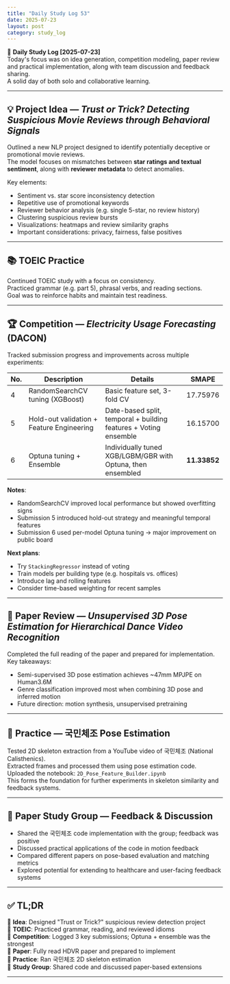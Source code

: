 ```yaml
---
title: "Daily Study Log 53"
date: 2025-07-23
layout: post
category: study_log
---
```


🧠 **Daily Study Log [2025-07-23]**  
Today's focus was on idea generation, competition modeling, paper review and practical implementation, along with team discussion and feedback sharing.  
A solid day of both solo and collaborative learning.

---

## 💡 Project Idea — *Trust or Trick? Detecting Suspicious Movie Reviews through Behavioral Signals*

Outlined a new NLP project designed to identify potentially deceptive or promotional movie reviews.  
The model focuses on mismatches between **star ratings and textual sentiment**, along with **reviewer metadata** to detect anomalies.

Key elements:
- Sentiment vs. star score inconsistency detection  
- Repetitive use of promotional keywords  
- Reviewer behavior analysis (e.g. single 5-star, no review history)  
- Clustering suspicious review bursts  
- Visualizations: heatmaps and review similarity graphs  
- Important considerations: privacy, fairness, false positives

---

## 📚 TOEIC Practice

Continued TOEIC study with a focus on consistency.  
Practiced grammar (e.g. part 5), phrasal verbs, and reading sections.  
Goal was to reinforce habits and maintain test readiness.

---

## 🏆 Competition — *Electricity Usage Forecasting* (DACON)

Tracked submission progress and improvements across multiple experiments:

| No. | Description                                | Details                                                             | SMAPE         |
|-----|--------------------------------------------|----------------------------------------------------------------------|---------------|
| 4   | RandomSearchCV tuning (XGBoost)            | Basic feature set, 3-fold CV                                        | 17.75976      |
| 5   | Hold-out validation + Feature Engineering  | Date-based split, temporal + building features + Voting ensemble    | 16.15700      |
| 6   | Optuna tuning + Ensemble                   | Individually tuned XGB/LGBM/GBR with Optuna, then ensembled         | **11.33852**  |

**Notes**:
- RandomSearchCV improved local performance but showed overfitting signs  
- Submission 5 introduced hold-out strategy and meaningful temporal features  
- Submission 6 used per-model Optuna tuning → major improvement on public board

**Next plans**:
- Try `StackingRegressor` instead of voting  
- Train models per building type (e.g. hospitals vs. offices)  
- Introduce lag and rolling features  
- Consider time-based weighting for recent samples

---

## 📄 Paper Review — *Unsupervised 3D Pose Estimation for Hierarchical Dance Video Recognition*

Completed the full reading of the paper and prepared for implementation.  
Key takeaways:
- Semi-supervised 3D pose estimation achieves ~47mm MPJPE on Human3.6M  
- Genre classification improved most when combining 3D pose and inferred motion  
- Future direction: motion synthesis, unsupervised pretraining

---

## 🧪 Practice — 국민체조 Pose Estimation

Tested 2D skeleton extraction from a YouTube video of 국민체조 (National Calisthenics).  
Extracted frames and processed them using pose estimation code.  
Uploaded the notebook: `2D_Pose_Feature_Builder.ipynb`  
This forms the foundation for further experiments in skeleton similarity and feedback systems.

---

## 🧠 Paper Study Group — Feedback & Discussion

- Shared the 국민체조 code implementation with the group; feedback was positive  
- Discussed practical applications of the code in motion feedback  
- Compared different papers on pose-based evaluation and matching metrics  
- Explored potential for extending to healthcare and user-facing feedback systems

---

## ✅ TL;DR

📍 **Idea**: Designed "Trust or Trick?" suspicious review detection project  
📍 **TOEIC**: Practiced grammar, reading, and reviewed idioms  
📍 **Competition**: Logged 3 key submissions; Optuna + ensemble was the strongest  
📍 **Paper**: Fully read HDVR paper and prepared to implement  
📍 **Practice**: Ran 국민체조 2D skeleton estimation  
📍 **Study Group**: Shared code and discussed paper-based extensions

---
